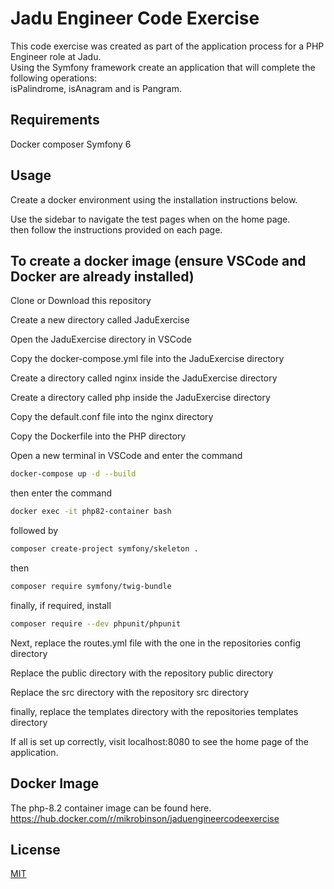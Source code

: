 # Jadu Engineer Code Exercise

This code exercise was created as part of the application process for a PHP Engineer role at Jadu.\
Using the Symfony framework create an application that will complete the following operations:\
isPalindrome, isAnagram and is Pangram.

## Requirements

Docker
composer
Symfony 6 

## Usage

Create a docker environment using the installation instructions below.

Use the sidebar to navigate the test pages when on the home page.\
then follow the instructions provided on each page.

## To create a docker image (ensure VSCode and Docker are already installed)

Clone or Download this repository

Create a new directory called JaduExercise

Open the JaduExercise directory in VSCode

Copy the docker-compose.yml file into the JaduExercise directory

Create a directory called nginx inside the JaduExercise directory

Create a directory called php inside the JaduExercise directory

Copy the default.conf file into the nginx directory

Copy the Dockerfile into the PHP directory

Open a new terminal in VSCode and enter the command
```bash
docker-compose up -d --build
```
then enter the command
```bash
docker exec -it php82-container bash
```
followed by
```bash
composer create-project symfony/skeleton .
```
then
```bash
composer require symfony/twig-bundle
```
finally, if required, install
```bash
composer require --dev phpunit/phpunit
```

Next, replace the routes.yml file with the one in the repositories config directory

Replace the public directory with the repository public directory

Replace the src directory with the repository src directory

finally, replace the templates directory with the repositories templates directory


If all is set up correctly, visit localhost:8080 to see the home page of the application.

## Docker Image

The php-8.2 container image can be found here.
https://hub.docker.com/r/mikrobinson/jaduengineercodeexercise

## License

[MIT](https://choosealicense.com/licenses/mit/)
